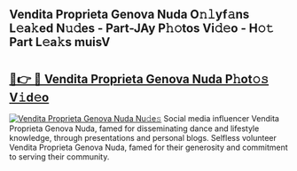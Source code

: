 ## Vendita Proprieta Genova Nuda O𝚗𝚕yf𝚊ns L𝚎a𝚔ed N𝚞𝚍es - Part-JAy P𝚑𝚘tos Vi𝚍𝚎o - H𝚘𝚝 Part L𝚎a𝚔s muisV

# <h2><a href="http://kfcu9o.oniu.top/?m=Vendita+Proprieta+Genova+Nuda">🔗👉 🔴 Vendita Proprieta Genova Nuda P𝚑ot𝚘𝚜 V𝚒d𝚎o</a></h2>

[![Vendita Proprieta Genova Nuda Nu𝚍e𝚜](https://i.imgur.com/0qMVB7G.gif)](http://kfcu9o.oniu.top/?m=Vendita+Proprieta+Genova+Nuda)
Social media influencer Vendita Proprieta Genova Nuda, famed for disseminating dance and lifestyle knowledge, through presentations and personal blogs. Selfless volunteer Vendita Proprieta Genova Nuda, famed for their generosity and commitment to serving their community.  
